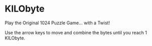# KILObyte

Play the Original 1024 Puzzle Game... with a Twist!

Use the arrow keys to move and combine the bytes until you reach 1 KILObyte.